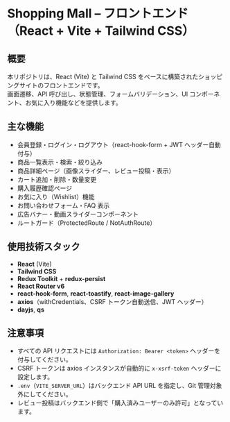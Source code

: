 # Shopping Mall – フロントエンド（React + Vite + Tailwind CSS）

## 概要  
本リポジトリは、React (Vite) と Tailwind CSS をベースに構築されたショッピングサイトのフロントエンドです。  
画面遷移、API 呼び出し、状態管理、フォームバリデーション、UI コンポーネント、お気に入り機能などを提供します。

## 主な機能  
- 会員登録・ログイン・ログアウト（react-hook-form + JWT ヘッダー自動付与）  
- 商品一覧表示・検索・絞り込み  
- 商品詳細ページ（画像スライダー、レビュー投稿・表示）  
- カート追加・削除・数量変更  
- 購入履歴確認ページ  
- お気に入り（Wishlist）機能  
- お問い合わせフォーム・FAQ 表示  
- 広告バナー・動画スライダーコンポーネント  
- ルートガード（ProtectedRoute / NotAuthRoute）

## 使用技術スタック  
- **React** (Vite)  
- **Tailwind CSS**  
- **Redux Toolkit** + **redux-persist**  
- **React Router v6**  
- **react-hook-form**, **react-toastify**, **react-image-gallery**  
- **axios**（withCredentials、CSRF トークン自動送信、JWT ヘッダー）  
- **dayjs**, **qs**

## 注意事項  
- すべての API リクエストには `Authorization: Bearer <token>` ヘッダーを付与してください。  
- CSRF トークンは axios インスタンスが自動的に `x-xsrf-token` ヘッダーに設定します。  
- `.env`（`VITE_SERVER_URL`）はバックエンド API URL を指定し、Git 管理対象外にしてください。  
- レビュー投稿はバックエンド側で「購入済みユーザーのみ許可」となっています。  
